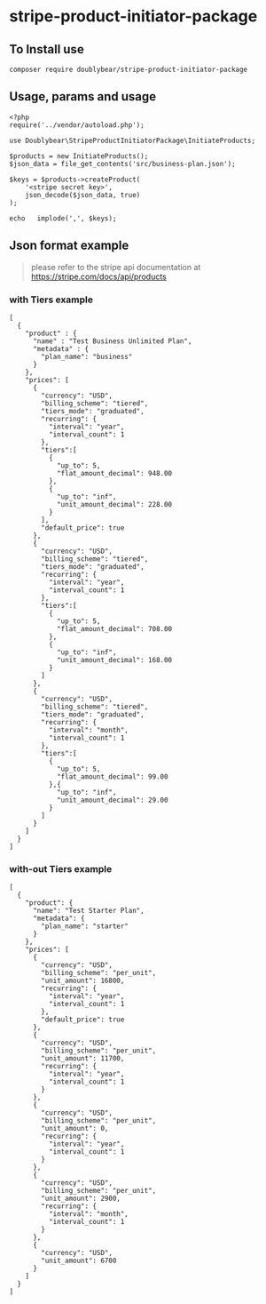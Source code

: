 # stripe-product-initiator-package
## To Install use
```composer require doublybear/stripe-product-initiator-package```
## Usage, params and usage
```
<?php
require('../vendor/autoload.php');

use Doublybear\StripeProductInitiatorPackage\InitiateProducts;

$products = new InitiateProducts();
$json_data = file_get_contents('src/business-plan.json');

$keys = $products->createProduct(
    '<stripe secret key>',
    json_decode($json_data, true)
);

echo   implode(',', $keys);
```

## Json format example
> please refer to the stripe api documentation at https://stripe.com/docs/api/products
### with Tiers example
```
[
  {
    "product" : {
      "name" : "Test Business Unlimited Plan",
      "metadata" : {
        "plan_name": "business"
      }
    },
    "prices": [
      {
        "currency": "USD",
        "billing_scheme": "tiered",
        "tiers_mode": "graduated",
        "recurring": {
          "interval": "year",
          "interval_count": 1
        },
        "tiers":[
          {
            "up_to": 5,
            "flat_amount_decimal": 948.00
          },
          {
            "up_to": "inf",
            "unit_amount_decimal": 228.00
          }
        ],
        "default_price": true
      },
      {
        "currency": "USD",
        "billing_scheme": "tiered",
        "tiers_mode": "graduated",
        "recurring": {
          "interval": "year",
          "interval_count": 1
        },
        "tiers":[
          {
            "up_to": 5,
            "flat_amount_decimal": 708.00
          },
          {
            "up_to": "inf",
            "unit_amount_decimal": 168.00
          }
        ]
      },
      {
        "currency": "USD",
        "billing_scheme": "tiered",
        "tiers_mode": "graduated",
        "recurring": {
          "interval": "month",
          "interval_count": 1
        },
        "tiers":[
          {
            "up_to": 5,
            "flat_amount_decimal": 99.00
          },{
            "up_to": "inf",
            "unit_amount_decimal": 29.00
          }
        ]
      }
    ]
  }
]
```
### with-out Tiers example
```
[
  {
    "product": {
      "name": "Test Starter Plan",
      "metadata": {
        "plan_name": "starter"
      }
    },
    "prices": [
      {
        "currency": "USD",
        "billing_scheme": "per_unit",
        "unit_amount": 16800,
        "recurring": {
          "interval": "year",
          "interval_count": 1
        },
        "default_price": true
      },
      {
        "currency": "USD",
        "billing_scheme": "per_unit",
        "unit_amount": 11700,
        "recurring": {
          "interval": "year",
          "interval_count": 1
        }
      },
      {
        "currency": "USD",
        "billing_scheme": "per_unit",
        "unit_amount": 0,
        "recurring": {
          "interval": "year",
          "interval_count": 1
        }
      },
      {
        "currency": "USD",
        "billing_scheme": "per_unit",
        "unit_amount": 2900,
        "recurring": {
          "interval": "month",
          "interval_count": 1
        }
      },
      {
        "currency": "USD",
        "unit_amount": 6700
      }
    ]
  }
]
```
